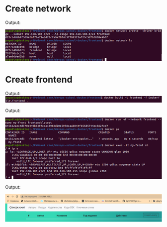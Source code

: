 # Create network

   Output:
   
![](img/network_frontend.png)


# Create frontend

   Output:
![](img/frontend_build.png)

   Output:
   
![](img/docker_run.png)

   Output:
   
![](img/front_in_browser.png)
